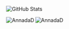 

<!--
**AnnadaD/AnnadaD** is a ✨ _special_ ✨ repository because its `README.md` (this file) appears on your GitHub profile.

Here are some ideas to get you started:

- 🔭 I’m currently working on ...
- 🌱 I’m currently learning ...
- 👯 I’m looking to collaborate on ...
- 🤔 I’m looking for help with ...
- 💬 Ask me about ...
- 📫 How to reach me: ...
- 😄 Pronouns: ...
- ⚡ Fun fact: ...
-->

![GitHub Stats](https://github-readme-stats.vercel.app/api?username=AnnadaD&theme=radical)
<p><img align="left" src="https://github-readme-stats.vercel.app/api/top-langs?username=AnnadaD&show_icons=true&locale=en&layout=compact" alt="AnnadaD" /></p>



<p><img align="center" src="https://github-readme-streak-stats.herokuapp.com/?user=AnnadaD&" alt="AnnadaD" /></p>
